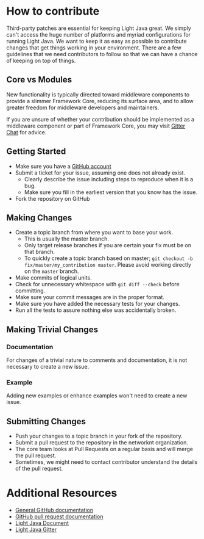 # How to contribute

Third-party patches are essential for keeping Light Java great. We simply can't
access the huge number of platforms and myriad configurations for running
Light Java. We want to keep it as easy as possible to contribute changes that
get things working in your environment. There are a few guidelines that we
need contributors to follow so that we can have a chance of keeping on
top of things.

## Core vs Modules

New functionality is typically directed toward middleware components to provide 
a slimmer Framework Core, reducing its surface area, and to allow greater freedom for
middleware developers and maintainers. 
 
If you are unsure of whether your contribution should be implemented as a
middleware component or part of Framework Core, you may visit
[Gitter Chat](https://gitter.im/networknt/light-java) for advice.

## Getting Started

* Make sure you have a [GitHub account](https://github.com/signup/free)
* Submit a ticket for your issue, assuming one does not already exist.
  * Clearly describe the issue including steps to reproduce when it is a bug.
  * Make sure you fill in the earliest version that you know has the issue.
* Fork the repository on GitHub

## Making Changes

* Create a topic branch from where you want to base your work.
  * This is usually the master branch.
  * Only target release branches if you are certain your fix must be on that
    branch.
  * To quickly create a topic branch based on master; `git checkout -b
    fix/master/my_contribution master`. Please avoid working directly on the
    `master` branch.
* Make commits of logical units.
* Check for unnecessary whitespace with `git diff --check` before committing.
* Make sure your commit messages are in the proper format.
* Make sure you have added the necessary tests for your changes.
* Run all the tests to assure nothing else was accidentally broken.

## Making Trivial Changes

### Documentation

For changes of a trivial nature to comments and documentation, it is not
necessary to create a new issue. 

### Example

Adding new examples or enhance examples won't need to create a new issue.


## Submitting Changes

* Push your changes to a topic branch in your fork of the repository.
* Submit a pull request to the repository in the networknt organization.
* The core team looks at Pull Requests on a regular basis and will merge the pull request. 
* Sometimes, we might need to contact contributor understand the details of the pull request.

# Additional Resources

* [General GitHub documentation](https://help.github.com/)
* [GitHub pull request documentation](https://help.github.com/send-pull-requests/)
* [Light Java Document](https://networknt.github.io/light-java/)
* [Light Java Gitter](https://gitter.im/networknt/light-java)